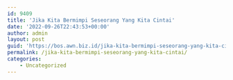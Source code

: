 ```yaml
---
id: 9409
title: 'Jika Kita Bermimpi Seseorang Yang Kita Cintai'
date: '2022-09-26T22:43:53+00:00'
author: admin
layout: post
guid: 'https://bos.awn.biz.id/jika-kita-bermimpi-seseorang-yang-kita-cintai/'
permalink: /jika-kita-bermimpi-seseorang-yang-kita-cintai/
categories:
    - Uncategorized
---
```


